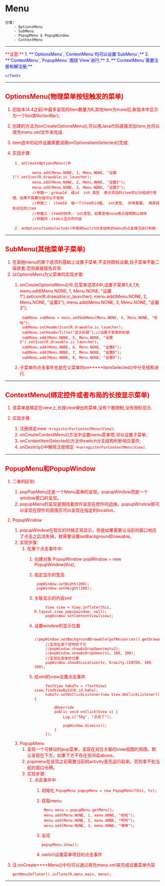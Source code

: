 # Menu

	分类:
		- OptionsMenu
		- SubMenu
		- PopupMenu & PopupWindow
		- ContextMenu 


---

<font color = "red">
	**注意:**
	<font color = "Blue">
			1. **`OptionsMenu`,`ContextMenu`均可以设置`SubMenu`;**
			2. **`ContextMenu`,`PopupMenu` 围绕`View`进行;**
			3. **`ContextMenu`需要注册和解注册;**
	
	</font>
</font>

---
## OptionsMenu(物理菜单按钮触发的菜单)
1. 旧版本(4.4之前)中最多呈现的item数量为6,其他item为more后;新版本中显示为一个list(即ActionBar);
2. 创建的方法为onCreateOptionsMenu(),可以用Java代码直接添加item,也可以填充menu.xml文件来完成.
3. item选中的动作设置需要调用onOptionsItemSelected()完成.
4. 实现步骤:
					
		1. onCreateOptionsMenu()中

				menu.add(Menu.NONE, 1, Menu.NONE, "设置1").setIcon(R.drawable.ic_launcher);
    			menu.add(Menu.NONE, 2, Menu.NONE, "设置2");
    			menu.add(Menu.NONE, 3, Menu.NONE, "设置3");
    			//参数一：groupId  组id  int 类型  表示添加的item可以分组进行管理。如果不需要分组可以不使用
    			//参数二： itemId  每一个item的id值。 int类型。 非常重要。 用来找到对应的item
    			//参数三：item的排序。 int类型。如果使用none表示按照默认排序
    			//参数四：item上显示的内容

		2. onOptionsItemSelected()中使用Switch分支结构对menu的点击情况进行判断.


---			    	
## SubMenu(其他菜单子菜单)
1. 在其他menu的某个选项的基础上设置子菜单,不支持图标设置,且子菜单不能二级嵌套,否则直接报告异常.
2. 以OptionsMenu为父菜单的实现步骤:
	1. onCreateOptionsMenu()中,在菜单选项4中,设置子菜单5,6,7,8;
			menu.add(Menu.NONE, 1, Menu.NONE, "设置1").setIcon(R.drawable.ic_launcher);
    		menu.add(Menu.NONE, 2, Menu.NONE, "设置2");
    		menu.add(Menu.NONE, 3, Menu.NONE, "设置3");
				
    		SubMenu subMenu = menu.addSubMenu(Menu.NONE, 4, Menu.NONE, "哈哈");
    		subMenu.setHeaderIcon(R.drawable.ic_launcher);
    		subMenu.setHeaderTitle("显示标题");//设置子菜单的标题
    		subMenu.add(Menu.NONE, 5, Menu.NONE, "设置5").setIcon(R.drawable.ic_launcher);
    		subMenu.add(Menu.NONE, 6, Menu.NONE, "设置6");
    		subMenu.add(Menu.NONE, 7, Menu.NONE, "设置8");
    		subMenu.add(Menu.NONE, 8, Menu.NONE, "设置9");
	2. 子菜单的点击事件也是在父菜单的on*****ItemSelected()中分支结构进行.

---
## ContextMenu(绑定控件或者布局的长按显示菜单)
1. 该菜单是绑定在view上,长按view弹出的菜单,没有个数限制,没有图标显示.
2. 实现步骤:

	1. 注册绑定view ->`registerForContextMenu(View)`;
	2. onCreateContextMenu()方法中设置menu菜单项,可以设置子菜单;
	3. onContextItemSelected()方法中switch分支结构判断响应事件;
	4. onDestroy()中解除注册绑定 ->`unregisterForContextMenu(View)`.

---
## PopupMenu和PopupWindow
1. 二者的区别:
	1. popPupMenu还是一个Menu菜单的呈现，popupWindow而是一个window窗口的呈现。
	2. popupMenu的呈现是围绕着控件呈现在控件的边缘。popupWindow即可以呈现在控件的周围页可以呈现在指定的location。
2. PopupWindow
	1. popupWindow在现实的时候正常显示，但是如果需要让当前的窗口响应了点击之后消失掉，就需要设置setBackgroundDrawable。
	2. 实现步骤:
		1. 在某个点击事件中:
			1. 创建对象
					PopupWindow popWindow  = new PopupWindow(this);
			2. 指定显示的宽高
				
					popWindow.setWidth(200);
	    			popWindow.setHeight(100);

			3. 关联显示的内容xml
				
					    View view = View.inflate(this, R.layout.view_popupwindow, null);
    					popWindow.setContentView(view);

			4. 设置window的显示位置

					    //popWindow.setBackgroundDrawable(getResources().getDrawable(R.drawable.ic_launcher));
    					//呈现在某个控件的下方
    					//popWindow.showAsDropDown(mytv2);
    					//popWindow.showAsDropDown(tv, 100, 100);
    					//呈现在具体的位置
    					popWindow.showAtLocation(tv, Gravity.CENTER, 100, 200);
			5. 给xml的view设置点击事件

					    TextView hahaTv = (TextView) view.findViewById(R.id.haha);
    					hahaTv.setOnClickListener(new View.OnClickListener() {
    						
    						@Override
    						public void onClick(View v) {
    							Log.i("TAg", "点击了");
    							
    							popWindow.dismiss();
    						}
    					});

	3. PopupMenu
		1. 呈现一个可移动的pop菜单，呈现在对应关联的view视图的周围。默认呈现在下方，如果下方不存在空间会above。
		2. popmenu在呈现之前需要当前的activity首先运行起来。否则拿不到当前的窗口令牌。
		3. 实现步骤:
			1. 点击事件中
				1. 初始化
					`PopupMenu popupMenu = new PopupMenu(this, tv);`
				2. 获取menu

					    Menu menu = popupMenu.getMenu();
    					menu.add(Menu.NONE, 1, menu.NONE, "哈哈");
    					menu.add(Menu.NONE, 2, menu.NONE, "呵呵");
    					menu.add(Menu.NONE, 3, menu.NONE, "嘿嘿");
				3. 呈现

					`popupMenu.show();`
				4. switch设置菜单项目的点击事件
					
5. 注:onCreate****Menu()中均可以通过填充menu.xml来完成设置菜单内容

	`getMenuInflater().inflate(R.menu.main, menu);`
	

----------